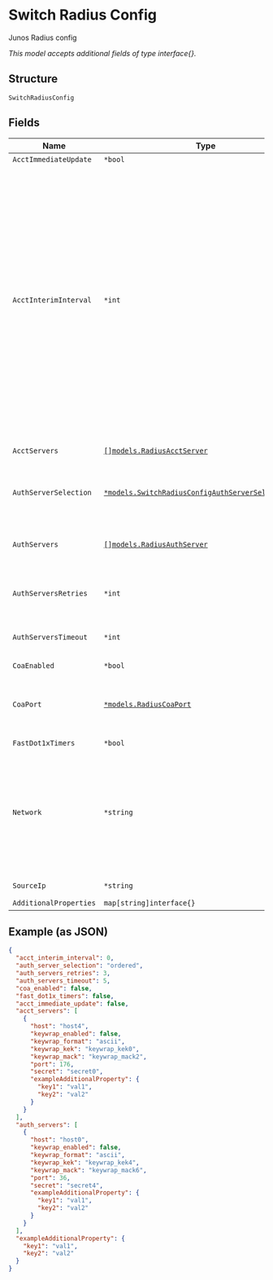 
# Switch Radius Config

Junos Radius config

*This model accepts additional fields of type interface{}.*

## Structure

`SwitchRadiusConfig`

## Fields

| Name | Type | Tags | Description |
|  --- | --- | --- | --- |
| `AcctImmediateUpdate` | `*bool` | Optional | - |
| `AcctInterimInterval` | `*int` | Optional | How frequently should interim accounting be reported, 60-65535. default is 0 (use one specified in Access-Accept request from RADIUS Server). Very frequent messages can affect the performance of the radius server, 600 and up is recommended when enabled<br>**Default**: `0`<br>**Constraints**: `>= 0`, `<= 65535` |
| `AcctServers` | [`[]models.RadiusAcctServer`](../../doc/models/radius-acct-server.md) | Optional | **Constraints**: *Unique Items Required* |
| `AuthServerSelection` | [`*models.SwitchRadiusConfigAuthServerSelectionEnum`](../../doc/models/switch-radius-config-auth-server-selection-enum.md) | Optional | enum: `ordered`, `unordered`<br>**Default**: `"ordered"` |
| `AuthServers` | [`[]models.RadiusAuthServer`](../../doc/models/radius-auth-server.md) | Optional | **Constraints**: *Minimum Items*: `1`, *Unique Items Required* |
| `AuthServersRetries` | `*int` | Optional | Radius auth session retries<br>**Default**: `3` |
| `AuthServersTimeout` | `*int` | Optional | Radius auth session timeout<br>**Default**: `5` |
| `CoaEnabled` | `*bool` | Optional | **Default**: `false` |
| `CoaPort` | [`*models.RadiusCoaPort`](../../doc/models/containers/radius-coa-port.md) | Optional | Radius CoA Port, value from 1 to 65535, default is 3799 |
| `FastDot1xTimers` | `*bool` | Optional | **Default**: `false` |
| `Network` | `*string` | Optional | Use `network`or `source_ip`. Which network the RADIUS server resides, if there's static IP for this network, we'd use it as source-ip |
| `SourceIp` | `*string` | Optional | Use `network`or `source_ip` |
| `AdditionalProperties` | `map[string]interface{}` | Optional | - |

## Example (as JSON)

```json
{
  "acct_interim_interval": 0,
  "auth_server_selection": "ordered",
  "auth_servers_retries": 3,
  "auth_servers_timeout": 5,
  "coa_enabled": false,
  "fast_dot1x_timers": false,
  "acct_immediate_update": false,
  "acct_servers": [
    {
      "host": "host4",
      "keywrap_enabled": false,
      "keywrap_format": "ascii",
      "keywrap_kek": "keywrap_kek0",
      "keywrap_mack": "keywrap_mack2",
      "port": 176,
      "secret": "secret0",
      "exampleAdditionalProperty": {
        "key1": "val1",
        "key2": "val2"
      }
    }
  ],
  "auth_servers": [
    {
      "host": "host0",
      "keywrap_enabled": false,
      "keywrap_format": "ascii",
      "keywrap_kek": "keywrap_kek4",
      "keywrap_mack": "keywrap_mack6",
      "port": 36,
      "secret": "secret4",
      "exampleAdditionalProperty": {
        "key1": "val1",
        "key2": "val2"
      }
    }
  ],
  "exampleAdditionalProperty": {
    "key1": "val1",
    "key2": "val2"
  }
}
```

